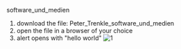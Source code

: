 software_und_medien

1. download the file: Peter_Trenkle_software_und_medien
2. open the file in a browser of your choice
3. alert opens with "hello world"
![1]()

